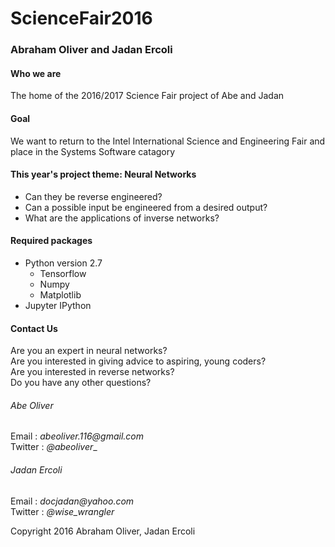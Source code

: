 # **ScienceFair2016**
### Abraham Oliver and Jadan Ercoli

#### Who we are
The home of the 2016/2017 Science Fair project of Abe and Jadan


#### Goal
We want to return to the Intel International Science and Engineering Fair and place in the Systems Software catagory

#### This year's project theme: **Neural Networks**
* Can they be reverse engineered?
* Can a possible input be engineered from a desired output?
* What are the applications of inverse networks?

#### Required packages
* Python version 2.7
    * Tensorflow
    * Numpy
    * Matplotlib
* Jupyter IPython

#### Contact Us
Are you an expert in neural networks?  
Are you interested in giving advice to aspiring, young coders?  
Are you interested in reverse networks?  
Do you have any other questions?  

###### Abe Oliver  
Email : _abeoliver.116@gmail.com_  
Twitter : _@abeoliver__  

###### Jadan Ercoli  
Email : _docjadan@yahoo.com_  
Twitter : _@wise_wrangler_  


Copyright 2016 Abraham Oliver, Jadan Ercoli
